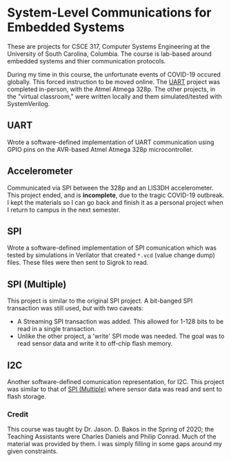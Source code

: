 # System-Level Communications for Embedded Systems
These are projects for CSCE 317, Computer Systems Engineering at the University of South Carolina, Columbia. The course is lab-based around embedded systems and thier communication protocols.

During my time in this course, the unfortunate events of COVID-19 occured globally. This forced instruction to be moved online. 
The [UART](#UART) project was completed in-person, with the Atmel Atmega 328p. The other projects, in the "virtual classroom," were written locally and them simulated/tested with SystemVerilog. 

## UART
Wrote a software-defined implementation of UART communication using GPIO pins on the AVR-based Atmel Atmega 328p microcontroller.

## Accelerometer
Communicated via SPI between the 328p and an LIS3DH accelerometer. This project ended, and is __incomplete__, due to the tragic COVID-19 outbreak. I kept the materials so I can go back and finish it as a personal project when I return to campus in the next semester.   

## SPI
Wrote a software-defined implementation of SPI comunication which was tested by simulations in Verilator that created `*.vcd` (value change dump) files. These files were then sent to Sigrok to read.

## SPI (Multiple)
This project is similar to the original SPI project. A bit-banged SPI transaction was still used, _but_ with two caveats:
  * A Streaming SPI transaction was added. This allowed for 1-128 bits to be read in a single transaction.
  * Unlike the other project, a 'write' SPI mode was needed.
The goal was to read sensor data and write it to off-chip flash memory.

## I2C
Another software-defined comunication representation, for I2C. This project was similar to that of [SPI (Multiple)](##SPI (Multiple)) where sensor data was read and sent to flash storage. 

### Credit
This course was taught by Dr. Jason. D. Bakos in the Spring of 2020; the Teaching Assistants were Charles Daniels and Philip Conrad. Much of the material was provided by them. I was simply filling in some gaps around my given constraints.
